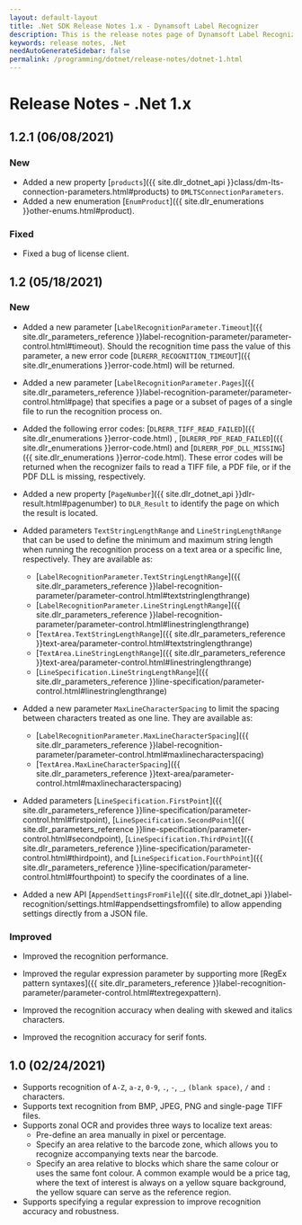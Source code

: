 ```yaml
---
layout: default-layout
title: .Net SDK Release Notes 1.x - Dynamsoft Label Recognizer 
description: This is the release notes page of Dynamsoft Label Recognizer for .Net SDK version 1.x.
keywords: release notes, .Net
needAutoGenerateSidebar: false
permalink: /programming/dotnet/release-notes/dotnet-1.html
---
```


# Release Notes - .Net 1.x

## 1.2.1 (06/08/2021)

### New

- Added a new property [`products`]({{ site.dlr_dotnet_api }}class/dm-lts-connection-parameters.html#products) to `DMLTSConnectionParameters`.
- Added a new enumeration [`EnumProduct`]({{ site.dlr_enumerations }}other-enums.html#product).

### Fixed

- Fixed a bug of license client.

## 1.2 (05/18/2021)

### New

- Added a new parameter [`LabelRecognitionParameter.Timeout`]({{ site.dlr_parameters_reference }}label-recognition-parameter/parameter-control.html#timeout). Should the recognition time pass the value of this parameter, a new error code [`DLRERR_RECOGNITION_TIMEOUT`]({{ site.dlr_enumerations }}error-code.html) will be returned.

- Added a new parameter [`LabelRecognitionParameter.Pages`]({{ site.dlr_parameters_reference }}label-recognition-parameter/parameter-control.html#page) that specifies a page or a subset of pages of a single file to run the recognition process on.

- Added the following error codes: [`DLRERR_TIFF_READ_FAILED`]({{ site.dlr_enumerations }}error-code.html) , [`DLRERR_PDF_READ_FAILED`]({{ site.dlr_enumerations }}error-code.html) and [`DLRERR_PDF_DLL_MISSING`]({{ site.dlr_enumerations }}error-code.html). These error codes will be returned when the recognizer fails to read a TIFF file, a PDF file, or if the PDF DLL is missing, respectively.

- Added a new property [`PageNumber`]({{ site.dlr_dotnet_api }}dlr-result.html#pagenumber) to `DLR_Result` to identify the page on which the result is located.

- Added parameters `TextStringLengthRange` and `LineStringLengthRange` that can be used to define the minimum and maximum string length when running the recognition process on a text area or a specific line, respectively. They are available as:
  - [`LabelRecognitionParameter.TextStringLengthRange`]({{ site.dlr_parameters_reference }}label-recognition-parameter/parameter-control.html#textstringlengthrange)
  - [`LabelRecognitionParameter.LineStringLengthRange`]({{ site.dlr_parameters_reference }}label-recognition-parameter/parameter-control.html#linestringlengthrange)
  - [`TextArea.TextStringLengthRange`]({{ site.dlr_parameters_reference }}text-area/parameter-control.html#textstringlengthrange)
  - [`TextArea.LineStringLengthRange`]({{ site.dlr_parameters_reference }}text-area/parameter-control.html#linestringlengthrange)
  - [`LineSpecification.LineStringLengthRange`]({{ site.dlr_parameters_reference }}line-specification/parameter-control.html#linestringlengthrange)

- Added a new parameter `MaxLineCharacterSpacing` to limit the spacing between characters treated as one line. They are available as:
  - [`LabelRecognitionParameter.MaxLineCharacterSpacing`]({{ site.dlr_parameters_reference }}label-recognition-parameter/parameter-control.html#maxlinecharacterspacing)
  - [`TextArea.MaxLineCharacterSpacing`]({{ site.dlr_parameters_reference }}text-area/parameter-control.html#maxlinecharacterspacing)

- Added parameters [`LineSpecification.FirstPoint`]({{ site.dlr_parameters_reference }}line-specification/parameter-control.html#firstpoint), [`LineSpecification.SecondPoint`]({{ site.dlr_parameters_reference }}line-specification/parameter-control.html#secondpoint), [`LineSpecification.ThirdPoint`]({{ site.dlr_parameters_reference }}line-specification/parameter-control.html#thirdpoint), and [`LineSpecification.FourthPoint`]({{ site.dlr_parameters_reference }}line-specification/parameter-control.html#fourthpoint) to specify the coordinates of a line.

- Added a new API [`AppendSettingsFromFile`]({{ site.dlr_dotnet_api }}label-recognition/settings.html#appendsettingsfromfile) to allow appending settings directly from a JSON file.

### Improved

- Improved the recognition performance.

- Improved the regular expression parameter by supporting more [RegEx pattern syntaxes]({{ site.dlr_parameters_reference }}label-recognition-parameter/parameter-control.html#textregexpattern).

- Improved the recognition accuracy when dealing with skewed and italics characters.

- Improved the recognition accuracy for serif fonts.


## 1.0 (02/24/2021)

- Supports recognition of `A-Z`, `a-z`, `0-9`, `.`, `-`, `_`, `(blank space)`, `/` and `:` characters. 
- Supports text recognition from BMP, JPEG, PNG and single-page TIFF files.
- Supports zonal OCR and provides three ways to localize text areas:
    - Pre-define an area manually in pixel or percentage.
    - Specify an area relative to the barcode zone, which allows you to recognize accompanying texts near the barcode. 
    - Specify an area relative to blocks which share the same colour or uses the same font colour. A common example would be a price tag, where the text of interest is always on a yellow square background, the yellow square can serve as the reference region.
- Supports specifying a regular expression to improve recognition accuracy and robustness.
